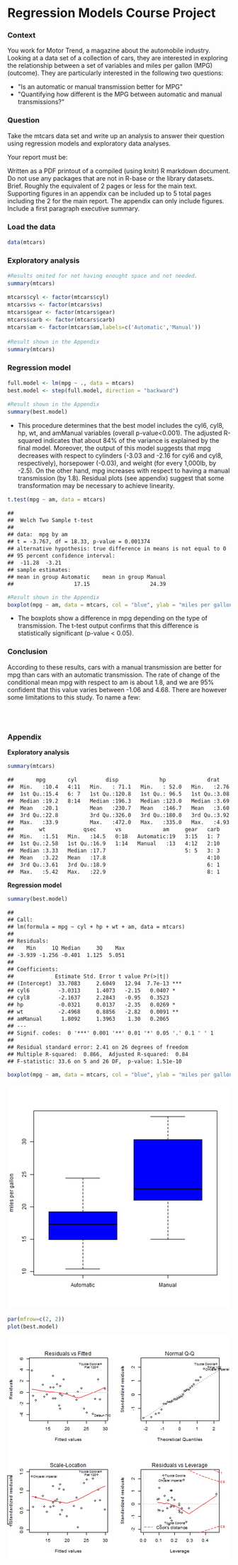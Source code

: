 Regression Models Course Project
========================================================

### Context

You work for Motor Trend, a magazine about the automobile industry. Looking at a data set of a collection of cars, they are interested in exploring the relationship between a set of variables and miles per gallon (MPG) (outcome). They are particularly interested in the following two questions:

- "Is an automatic or manual transmission better for MPG"
- "Quantifying how different is the MPG between automatic and manual transmissions?"

### Question

Take the mtcars data set and write up an analysis to answer their question using regression models and exploratory data analyses.

Your report must be:

Written as a PDF printout of a compiled (using knitr) R markdown document.
Do not use any packages that are not in R-base or the library datasets.
Brief. Roughly the equivalent of 2 pages or less for the main text. Supporting figures in an appendix can be included up to 5 total pages including the 2 for the main report. The appendix can only include figures.
Include a first paragraph executive summary.


### Load the data


```r
data(mtcars)
```

### Exploratory analysis


```r
#Results omited for not having enought space and not needed.
summary(mtcars)
```



```r
mtcars$cyl <- factor(mtcars$cyl)
mtcars$vs <- factor(mtcars$vs)
mtcars$gear <- factor(mtcars$gear)
mtcars$carb <- factor(mtcars$carb)
mtcars$am <- factor(mtcars$am,labels=c('Automatic','Manual'))

#Result shown in the Appendix
summary(mtcars)
```


### Regression model

```r
full.model <- lm(mpg ~ ., data = mtcars)
best.model <- step(full.model, direction = "backward")
```


```r
#Result shown in the Appendix
summary(best.model)
```

- This procedure determines that the best model includes the cyl6, cyl8, hp, wt, and amManual variables (overall p-value<0.001). The adjusted R-squared indicates that about 84% of the variance is explained by the final model. Moreover, the output of this model suggests that mpg decreases with respect to cylinders (-3.03 and -2.16 for cyl6 and cyl8, respectively), horsepower (-0.03), and weight (for every 1,000lb, by -2.5). On the other hand, mpg increases with respect to having a manual transmission (by 1.8). Residual plots (see appendix) suggest that some transformation may be necessary to achieve linearity.



```r
t.test(mpg ~ am, data = mtcars)
```

```
## 
## 	Welch Two Sample t-test
## 
## data:  mpg by am
## t = -3.767, df = 18.33, p-value = 0.001374
## alternative hypothesis: true difference in means is not equal to 0
## 95 percent confidence interval:
##  -11.28  -3.21
## sample estimates:
## mean in group Automatic    mean in group Manual 
##                   17.15                   24.39
```


```r
#Result shown in the Appendix
boxplot(mpg ~ am, data = mtcars, col = "blue", ylab = "miles per gallon")
```

- The boxplots show a difference in mpg depending on the type of transmission. The t-test output confirms that this difference is statistically significant (p-value < 0.05).


### Conclusion

According to these results, cars with a manual transmission are better for mpg than cars with an automatic transmission. The rate of change of the conditional mean mpg with respect to am is about 1.8, and we are 95% confident that this value varies between -1.06 and 4.68. There are however some limitations to this study. To name a few:

 <br /> 
  <br /> 


### Appendix

**Exploratory analysis**


```r
summary(mtcars)
```

```
##       mpg       cyl         disp             hp             drat     
##  Min.   :10.4   4:11   Min.   : 71.1   Min.   : 52.0   Min.   :2.76  
##  1st Qu.:15.4   6: 7   1st Qu.:120.8   1st Qu.: 96.5   1st Qu.:3.08  
##  Median :19.2   8:14   Median :196.3   Median :123.0   Median :3.69  
##  Mean   :20.1          Mean   :230.7   Mean   :146.7   Mean   :3.60  
##  3rd Qu.:22.8          3rd Qu.:326.0   3rd Qu.:180.0   3rd Qu.:3.92  
##  Max.   :33.9          Max.   :472.0   Max.   :335.0   Max.   :4.93  
##        wt            qsec      vs             am     gear   carb  
##  Min.   :1.51   Min.   :14.5   0:18   Automatic:19   3:15   1: 7  
##  1st Qu.:2.58   1st Qu.:16.9   1:14   Manual   :13   4:12   2:10  
##  Median :3.33   Median :17.7                         5: 5   3: 3  
##  Mean   :3.22   Mean   :17.8                                4:10  
##  3rd Qu.:3.61   3rd Qu.:18.9                                6: 1  
##  Max.   :5.42   Max.   :22.9                                8: 1
```

**Regression model**

```r
summary(best.model)
```

```
## 
## Call:
## lm(formula = mpg ~ cyl + hp + wt + am, data = mtcars)
## 
## Residuals:
##    Min     1Q Median     3Q    Max 
## -3.939 -1.256 -0.401  1.125  5.051 
## 
## Coefficients:
##             Estimate Std. Error t value Pr(>|t|)    
## (Intercept)  33.7083     2.6049   12.94  7.7e-13 ***
## cyl6         -3.0313     1.4073   -2.15   0.0407 *  
## cyl8         -2.1637     2.2843   -0.95   0.3523    
## hp           -0.0321     0.0137   -2.35   0.0269 *  
## wt           -2.4968     0.8856   -2.82   0.0091 ** 
## amManual      1.8092     1.3963    1.30   0.2065    
## ---
## Signif. codes:  0 '***' 0.001 '**' 0.01 '*' 0.05 '.' 0.1 ' ' 1
## 
## Residual standard error: 2.41 on 26 degrees of freedom
## Multiple R-squared:  0.866,	Adjusted R-squared:  0.84 
## F-statistic: 33.6 on 5 and 26 DF,  p-value: 1.51e-10
```

```r
boxplot(mpg ~ am, data = mtcars, col = "blue", ylab = "miles per gallon")
```

![plot of chunk unnamed-chunk-10](figure/unnamed-chunk-10.png) 

```r
par(mfrow=c(2, 2))
plot(best.model)
```

![plot of chunk unnamed-chunk-11](figure/unnamed-chunk-11.png) 
